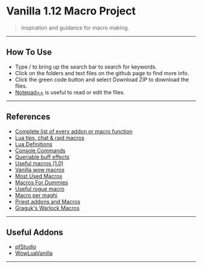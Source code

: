 # Vanilla 1.12 Macro Project

> Inspiration and guidance for macro making.

---

## How To Use

- Type / to bring up the search bar to search for keywords.
- Click on the folders and text files on the github page to find more info. 
- Click the green code button and select Download ZIP to download the files.
- [Notepad++](https://notepad-plus-plus.org/) is useful to read or edit the files.

---

## References

- [Complete list of every addon or macro function](https://wowpedia.fandom.com/wiki/World_of_Warcraft_API?oldid=255618)
- [Lua tips, chat & raid macros](https://nirklars.wordpress.com/wow/vanilla-wow-lua-tips/)
- [Lua Definitions](https://github.com/refaim/Vanilla-WoW-Lua-Definitions)
- [Console Commands](https://docs.google.com/spreadsheets/d/17bXs9WhOkP8Zknl1GYXCFVdHYOdgxoRFrIe7Os3BtRo/edit#gid=0)
- [Queriable buff effects](https://wowwiki-archive.fandom.com/wiki/Queriable_buff_effects)
- [Useful macros (1.0)](https://wowwiki-archive.fandom.com/wiki/Useful_macros_(1.0))
- [Vanilla wow macros](https://nirklars.wordpress.com/wow/vanilla-wow-macros/)
- [Most Used Macros](https://web.archive.org/web/20060813140631/http://www.wowwiki.com/Most_Used_Macros)
- [Macros For Dummies](https://www.ownedcore.com/forums/world-of-warcraft/world-of-warcraft-guides/1038-macros-dummies.html)
- [Useful rogue macro](http://roguecrap.blogspot.com/2006/01/useful-rogue-macro-updated-030206.html)
- [Macro per maghi](https://www.freeforumzone.com/discussione.aspx?idd=5581207)
- [Priest addons and Macros](http://orderofsargeras.com/phpBB2_resto/viewtopic.php?t=14&sid=d4903119e59b7a30276b0df4e64b3aed)
- [Graguk's Warlock Macros](http://blue.cardplace.com/cache/wow-warlock/905421.htm)

---

## Useful Addons
- [pfStudio](https://github.com/shagu/pfStudio)
- [WowLuaVanilla](https://github.com/laytya/WowLuaVanilla)

---
